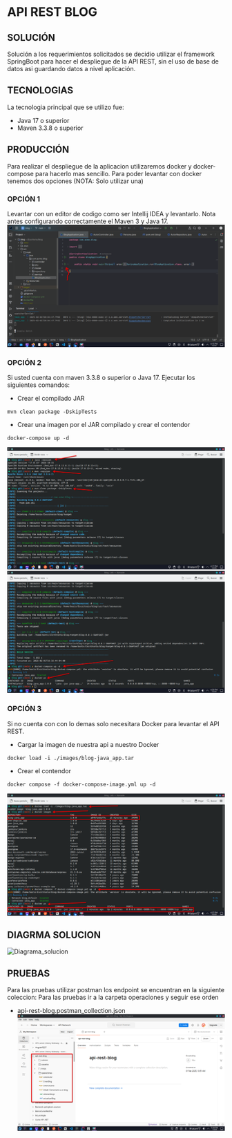 # API REST BLOG
## SOLUCIÓN
Solución a los requerimientos solicitados se decidio utilizar el framework SpringBoot para hacer el despliegue de la API REST, sin el uso de base de datos asi guardando datos a nivel aplicación.

## TECNOLOGIAS
La tecnologia principal que se utilizo fue:
- Java 17 o superior
- Maven 3.3.8 o superior

## PRODUCCIÓN
Para realizar el despliegue de la aplicacion utilizaremos docker y docker-compose para hacerlo mas sencillo.
Para poder levantar con docker tenemos dos opciones (NOTA: Solo utilizar una)
### OPCIÓN 1
Levantar con un editor de codigo como ser Intellij IDEA y levantarlo. Nota antes configurando correctamente el Maven 3 y Java 17.
![Opcion_1](images/opcion_1.png)
### OPCIÓN 2
Si usted cuenta con maven 3.3.8 o superior o Java 17. Ejecutar los siguientes comandos:
- Crear el compilado JAR
```
mvn clean package -DskipTests
```
- Crear una imagen por el JAR compilado y crear el contendor
```
docker-compose up -d
```
![Opcion_2](images/opcion_2.png)
![Opcion_2_final](images/opcion_2_final.png)
### OPCIÓN 3
Si no cuenta con con lo demas solo necesitara Docker para levantar el API REST.
- Cargar la imagen de nuestra api a nuestro Docker
```
docker load -i ./images/blog-java_app.tar
```
- Crear el contendor
```
docker compose -f docker-compose-image.yml up -d
```
![Opcion_3](images/opcion_3.png)

## DIAGRMA SOLUCION 
![Diagrama_solucion](images/diagrama-solucion.jpg)

## PRUEBAS
Para las pruebas utilizar postman los endpoint se encuentran en la siguiente coleccion:
Para las pruebas ir a la carpeta operaciones y seguir ese orden
- api-rest-blog.postman_collection.json
  ![postmain](images/postman.png)